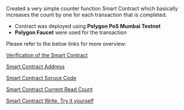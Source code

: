 Created a very simple counter function Smart Contract which basically increases the count by one for each transaction that is completed.
* Contract was deployed using **Polygon PoS Mumbai Testnet**
* **Polygon Faucet** were used for the transaction

Please refer to the below links for more overview:

[Verification of the Smart Contract](https://mumbai.polygonscan.com/verifyContract-solc?a=0x8A23aCCA6d05b8dDde7Ab458e1656BB93b9E754f&c=v0.8.18%2bcommit.87f61d96&lictype=3)

[Smart Contract Address](https://mumbai.polygonscan.com/address/0x8A23aCCA6d05b8dDde7Ab458e1656BB93b9E754f)

[Smart Contract Soruce Code](https://mumbai.polygonscan.com/address/0x8a23acca6d05b8ddde7ab458e1656bb93b9e754f#code)

[Smart Contract Current Read Count](https://mumbai.polygonscan.com/address/0x8a23acca6d05b8ddde7ab458e1656bb93b9e754f#readContract)

[Smart Contract Write, Try it yourself](https://mumbai.polygonscan.com/address/0x8a23acca6d05b8ddde7ab458e1656bb93b9e754f#writeContract)
